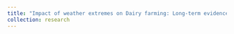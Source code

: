 ```yaml
---
title: "Impact of weather extremes on Dairy farming: Long-term evidence from California"
collection: research
---
```

